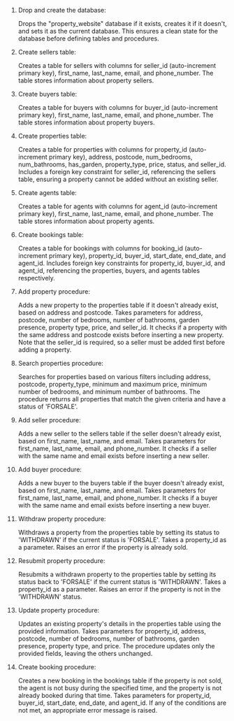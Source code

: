 

1. Drop and create the database:

    Drops the "property_website" database if it exists, creates it if it doesn't, and sets it as the current database. This ensures a clean state for the database before defining tables and procedures.

2. Create sellers table:

    Creates a table for sellers with columns for seller_id (auto-increment primary key), first_name, last_name, email, and phone_number. The table stores information about property sellers.

3. Create buyers table:

    Creates a table for buyers with columns for buyer_id (auto-increment primary key), first_name, last_name, email, and phone_number. The table stores information about property buyers.

4. Create properties table:

    Creates a table for properties with columns for property_id (auto-increment primary key), address, postcode, num_bedrooms, num_bathrooms, has_garden, property_type, price, status, and seller_id. Includes a foreign key constraint for seller_id, referencing the sellers table, ensuring a property cannot be added without an existing seller.

5. Create agents table:

    Creates a table for agents with columns for agent_id (auto-increment primary key), first_name, last_name, email, and phone_number. The table stores information about property agents.
    
6. Create bookings table:

    Creates a table for bookings with columns for booking_id (auto-increment primary key), property_id, buyer_id, start_date, end_date, and agent_id. Includes foreign key constraints for property_id, buyer_id, and agent_id, referencing the properties, buyers, and agents tables respectively.

7. Add property procedure:

    Adds a new property to the properties table if it doesn't already exist, based on address and postcode. Takes parameters for address, postcode, number of bedrooms, number of bathrooms, garden presence, property type, price, and seller_id. It checks if a property with the same address and postcode exists before inserting a new property. Note that the seller_id is required, so a seller must be added first before adding a property.

8. Search properties procedure:

    Searches for properties based on various filters including address, postcode, property_type, minimum and maximum price, minimum number of bedrooms, and minimum number of bathrooms. The procedure returns all properties that match the given criteria and have a status of 'FORSALE'.

9. Add seller procedure:

    Adds a new seller to the sellers table if the seller doesn't already exist, based on first_name, last_name, and email. Takes parameters for first_name, last_name, email, and phone_number. It checks if a seller with the same name and email exists before inserting a new seller.

10. Add buyer procedure:

    Adds a new buyer to the buyers table if the buyer doesn't already exist, based on first_name, last_name, and email. Takes parameters for first_name, last_name, email, and phone_number. It checks if a buyer with the same name and email exists before inserting a new buyer.

11. Withdraw property procedure:

    Withdraws a property from the properties table by setting its status to 'WITHDRAWN' if the current status is 'FORSALE'. Takes a property_id as a parameter. Raises an error if the property is already sold.

12. Resubmit property procedure:

    Resubmits a withdrawn property to the properties table by setting its status back to 'FORSALE' if the current status is 'WITHDRAWN'. Takes a property_id as a parameter. Raises an error if the property is not in the 'WITHDRAWN' status.

13. Update property procedure:

    Updates an existing property's details in the properties table using the provided information. Takes parameters for property_id, address, postcode, number of bedrooms, number of bathrooms, garden presence, property type, and price. The procedure updates only the provided fields, leaving the others unchanged.

14. Create booking procedure:

    Creates a new booking in the bookings table if the property is not sold, the agent is not busy during the specified time, and the property is not already booked during that time. Takes parameters for property_id, buyer_id, start_date, end_date, and agent_id. If any of the conditions are not met, an appropriate error message is raised.
